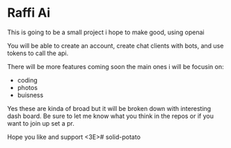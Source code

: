 # Raffi Ai

This is going to be a small project i hope to make good, using openai 

You will be able to create an account, create chat clients with bots, and use tokens to call the api.

There will be more features coming soon the main ones i will be focusin on:
- coding
- photos
- buisness

Yes these are kinda of broad but it will be broken down with interesting dash board. Be sure to let me know what you think in the repos or if you want to join up set a pr.

Hope you like and support <3E># solid-potato
